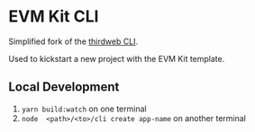 # EVM Kit CLI

Simplified fork of the [thirdweb CLI](https://github.com/thirdweb-dev/js/tree/main/packages/cli).

Used to kickstart a new project with the EVM Kit template.

## Local Development

1. `yarn build:watch` on one terminal
2. `node  <path>/<to>/cli create app-name` on another terminal
